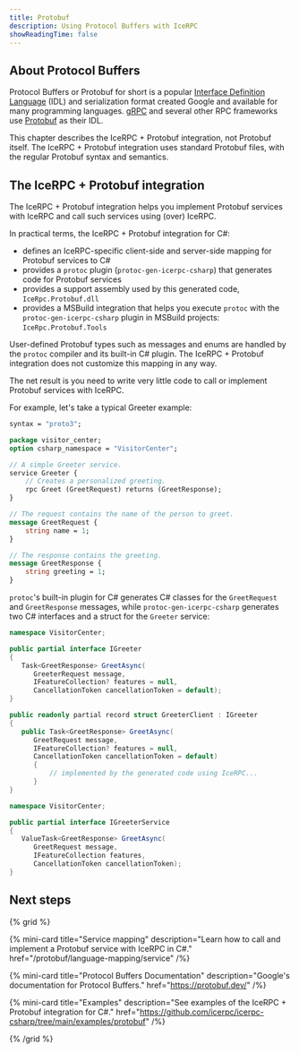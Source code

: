 ```yaml
---
title: Protobuf
description: Using Protocol Buffers with IceRPC
showReadingTime: false
---
```


## About Protocol Buffers

Protocol Buffers or Protobuf for short is a popular [Interface Definition Language] (IDL) and serialization format
created Google and available for many programming languages. [gRPC] and several other RPC frameworks use [Protobuf] as
their IDL.

This chapter describes the IceRPC + Protobuf integration, not Protobuf itself. The IceRPC + Protobuf integration uses
standard Protobuf files, with the regular Protobuf syntax and semantics.

## The IceRPC + Protobuf integration

The IceRPC + Protobuf integration helps you implement Protobuf services with IceRPC and call such services using (over)
IceRPC.

In practical terms, the IceRPC + Protobuf integration for C#:

- defines an IceRPC-specific client-side and server-side mapping for Protobuf services to C#
- provides a `protoc` plugin (`protoc-gen-icerpc-csharp`) that generates code for Protobuf services
- provides a support assembly used by this generated code, `IceRpc.Protobuf.dll`
- provides a MSBuild integration that helps you execute `protoc` with the `protoc-gen-icerpc-csharp` plugin in MSBuild
projects: `IceRpc.Protobuf.Tools`

User-defined Protobuf types such as messages and enums are handled by the `protoc` compiler and its built-in C# plugin.
The IceRPC + Protobuf integration does not customize this mapping in any way.

The net result is you need to write very little code to call or implement Protobuf services with IceRPC.

For example, let's take a typical Greeter example:

```protobuf
syntax = "proto3";

package visitor_center;
option csharp_namespace = "VisitorCenter";

// A simple Greeter service.
service Greeter {
    // Creates a personalized greeting.
    rpc Greet (GreetRequest) returns (GreetResponse);
}

// The request contains the name of the person to greet.
message GreetRequest {
    string name = 1;
}

// The response contains the greeting.
message GreetResponse {
    string greeting = 1;
}
```

`protoc`'s built-in plugin for C# generates C# classes for the `GreetRequest` and `GreetResponse` messages, while
`protoc-gen-icerpc-csharp` generates two C# interfaces and a struct for the `Greeter` service:

```csharp {% title="C# generated code - client-side" %}
namespace VisitorCenter;

public partial interface IGreeter
{
   Task<GreetResponse> GreetAsync(
      GreeterRequest message,
      IFeatureCollection? features = null,
      CancellationToken cancellationToken = default);
}

public readonly partial record struct GreeterClient : IGreeter
{
   public Task<GreetResponse> GreetAsync(
      GreetRequest message,
      IFeatureCollection? features = null,
      CancellationToken cancellationToken = default)
      {
          // implemented by the generated code using IceRPC...
      }
}
```

```csharp {% title="C# generated code - server-side" %}
namespace VisitorCenter;

public partial interface IGreeterService
{
   ValueTask<GreetResponse> GreetAsync(
      GreetRequest message,
      IFeatureCollection features,
      CancellationToken cancellationToken);
}
```

## Next steps

{% grid %}

{% mini-card
   title="Service mapping"
   description="Learn how to call and implement a Protobuf service with IceRPC in C#."
   href="/protobuf/language-mapping/service" /%}

{% mini-card
   title="Protocol Buffers Documentation"
   description="Google's documentation for Protocol Buffers."
   href="https://protobuf.dev/" /%}

{% mini-card
   title="Examples"
   description="See examples of the IceRPC + Protobuf integration for C#."
   href="https://github.com/icerpc/icerpc-csharp/tree/main/examples/protobuf" /%}

{% /grid %}

[gRPC]: https://grpc.io/
[Interface Definition Language]: https://en.wikipedia.org/wiki/Interface_description_language
[Protobuf]: https://en.wikipedia.org/wiki/Protocol_Buffers
